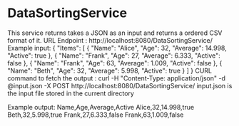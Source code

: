 # DataSortingService
This service returns takes a JSON as an input and returns a ordered CSV format of it. 
URL Endpoint : http://localhost:8080/DataSortingService/
Example input:
{
    "Items": [
        {
            "Name": "Alice",
            "Age": 32,
            "Average": 14.998,
            "Active": true
        },
        {
            "Name": "Frank",
            "Age": 27,
            "Average": 6.333,
            "Active": false
        },
        {
            "Name": "Frank",
            "Age": 63,
            "Average": 1.009,
            "Active": false
        },
        {
            "Name": "Beth",
            "Age": 32,
            "Average": 5.998,
            "Active": true
        }
    ]
}
CURL command to fetch the output :
curl -H "Content-Type: application/json" -d @input.json -X POST http://localhost:8080/DataSortingService/
input.json is the input file stored in the current directory

Example output:
Name,Age,Average,Active
Alice,32,14.998,true
Beth,32,5.998,true
Frank,27,6.333,false
Frank,63,1.009,false

